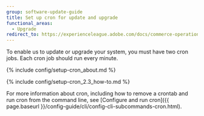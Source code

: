 ```yaml
---
group: software-update-guide
title: Set up cron for update and upgrade
functional_areas:
  - Upgrade
redirect_to: https://experienceleague.adobe.com/docs/commerce-operations/upgrade-guide/prepare/prerequisites.html
---
```


To enable us to update or upgrade your system, you must have two cron jobs. Each cron job should run every minute.

{% include config/setup-cron_about.md %}

{% include config/setup-cron_2.3_how-to.md %}

For more information about cron, including how to remove a crontab and run cron from the command line, see [Configure and run cron]({{ page.baseurl }}/config-guide/cli/config-cli-subcommands-cron.html).
